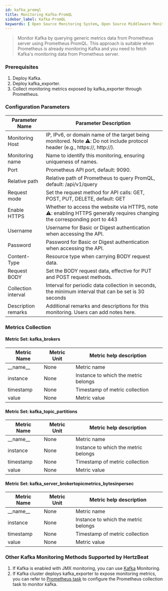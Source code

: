 ```yaml
---
id: kafka_promql
title: Monitoring Kafka-PromQL
sidebar_label: Kafka-PromQL
keywords: [ Open Source Monitoring System, Open Source Middleware Monitoring, Kafka Monitoring, Kafka-PromQL Monitoring ]
---
```


> Monitor Kafka by querying generic metrics data from Prometheus server using Prometheus PromQL. This approach is suitable when Prometheus is already monitoring Kafka and you need to fetch Kafka's
> monitoring data from Prometheus server.

### Prerequisites

1. Deploy Kafka.
2. Deploy kafka_exporter.
3. Collect monitoring metrics exposed by kafka_exporter through Prometheus.

### Configuration Parameters

| Parameter Name      | Parameter Description                                                                                                      |
|---------------------|----------------------------------------------------------------------------------------------------------------------------|
| Monitoring Host     | IP, IPv6, or domain name of the target being monitored. Note ⚠️: Do not include protocol header (e.g., https://, http://). |
| Monitoring name     | Name to identify this monitoring, ensuring uniqueness of names.                                                            |
| Port                | Prometheus API port, default: 9090.                                                                                        |
| Relative path       | Relative path of Prometheus to query PromQL, default: /api/v1/query                                                        |
| Request mode        | Set the request method for API calls: GET, POST, PUT, DELETE, default: GET                                                 |
| Enable HTTPS        | Whether to access the website via HTTPS, note ⚠️: enabling HTTPS generally requires changing the corresponding port to 443 |
| Username            | Username for Basic or Digest authentication when accessing the API.                                                        |
| Password            | Password for Basic or Digest authentication when accessing the API.                                                        |
| Content-Type        | Resource type when carrying BODY request data.                                                                             |
| Request BODY        | Set the BODY request data, effective for PUT and POST request methods.                                                     |
| Collection interval | Interval for periodic data collection in seconds, the minimum interval that can be set is 30 seconds                       |
| Description remarks | Additional remarks and descriptions for this monitoring. Users can add notes here.                                         |

### Metrics Collection

#### Metric Set: kafka_brokers

| Metric Name | Metric Unit | Metric help description              |
|-------------|-------------|--------------------------------------|
| \_\_name__  | None        | Metric name                          |
| instance    | None        | Instance to which the metric belongs |
| timestamp   | None        | Timestamp of metric collection       |
| value       | None        | Metric value                         |

#### Metric Set: kafka_topic_partitions

| Metric Name | Metric Unit | Metric help description              |
|-------------|-------------|--------------------------------------|
| \_\_name__  | None        | Metric name                          |
| instance    | None        | Instance to which the metric belongs |
| timestamp   | None        | Timestamp of metric collection       |
| value       | None        | Metric value                         |

#### Metric Set: kafka_server_brokertopicmetrics_bytesinpersec

| Metric Name | Metric Unit | Metric help description              |
|-------------|-------------|--------------------------------------|
| \_\_name__  | None        | Metric name                          |
| instance    | None        | Instance to which the metric belongs |
| timestamp   | None        | Timestamp of metric collection       |
| value       | None        | Metric value                         |

### Other Kafka Monitoring Methods Supported by HertzBeat

1. If Kafka is enabled with JMX monitoring, you can use [Kafka](kafka) Monitoring.
2. If Kafka cluster deploys kafka_exporter to expose monitoring metrics, you can refer to [Prometheus task](prometheus) to configure the Prometheus collection task to monitor kafka.

